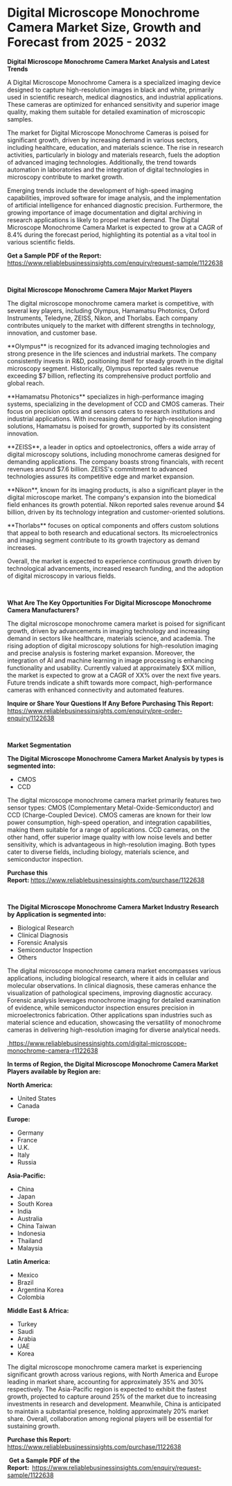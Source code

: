 <p><h1>Digital Microscope Monochrome Camera Market Size, Growth and Forecast from 2025 - 2032</h1></p><p><strong>Digital Microscope Monochrome Camera Market Analysis and Latest Trends</strong></p>
<p><p>A Digital Microscope Monochrome Camera is a specialized imaging device designed to capture high-resolution images in black and white, primarily used in scientific research, medical diagnostics, and industrial applications. These cameras are optimized for enhanced sensitivity and superior image quality, making them suitable for detailed examination of microscopic samples.</p><p>The market for Digital Microscope Monochrome Cameras is poised for significant growth, driven by increasing demand in various sectors, including healthcare, education, and materials science. The rise in research activities, particularly in biology and materials research, fuels the adoption of advanced imaging technologies. Additionally, the trend towards automation in laboratories and the integration of digital technologies in microscopy contribute to market growth.</p><p>Emerging trends include the development of high-speed imaging capabilities, improved software for image analysis, and the implementation of artificial intelligence for enhanced diagnostic precision. Furthermore, the growing importance of image documentation and digital archiving in research applications is likely to propel market demand. The Digital Microscope Monochrome Camera Market is expected to grow at a CAGR of 8.4% during the forecast period, highlighting its potential as a vital tool in various scientific fields.</p></p>
<p><strong>Get a Sample PDF of the Report:&nbsp;</strong> <a href="https://www.reliablebusinessinsights.com/enquiry/request-sample/1122638?utm_campaign=2319&utm_medium=2&utm_source=Github&utm_content=ia&utm_term=12042025&utm_id=digital-microscope-monochrome-camera">https://www.reliablebusinessinsights.com/enquiry/request-sample/1122638</a></p>
<p>&nbsp;</p>
<p><strong>Digital Microscope Monochrome Camera Major Market Players</strong></p>
<p><p>The digital microscope monochrome camera market is competitive, with several key players, including Olympus, Hamamatsu Photonics, Oxford Instruments, Teledyne, ZEISS, Nikon, and Thorlabs. Each company contributes uniquely to the market with different strengths in technology, innovation, and customer base.</p><p>**Olympus** is recognized for its advanced imaging technologies and strong presence in the life sciences and industrial markets. The company consistently invests in R&D, positioning itself for steady growth in the digital microscopy segment. Historically, Olympus reported sales revenue exceeding $7 billion, reflecting its comprehensive product portfolio and global reach.</p><p>**Hamamatsu Photonics** specializes in high-performance imaging systems, specializing in the development of CCD and CMOS cameras. Their focus on precision optics and sensors caters to research institutions and industrial applications. With increasing demand for high-resolution imaging solutions, Hamamatsu is poised for growth, supported by its consistent innovation.</p><p>**ZEISS**, a leader in optics and optoelectronics, offers a wide array of digital microscopy solutions, including monochrome cameras designed for demanding applications. The company boasts strong financials, with recent revenues around $7.6 billion. ZEISS's commitment to advanced technologies assures its competitive edge and market expansion.</p><p>**Nikon**, known for its imaging products, is also a significant player in the digital microscope market. The company's expansion into the biomedical field enhances its growth potential. Nikon reported sales revenue around $4 billion, driven by its technology integration and customer-oriented solutions.</p><p>**Thorlabs** focuses on optical components and offers custom solutions that appeal to both research and educational sectors. Its microelectronics and imaging segment contribute to its growth trajectory as demand increases.</p><p>Overall, the market is expected to experience continuous growth driven by technological advancements, increased research funding, and the adoption of digital microscopy in various fields.</p></p>
<p>&nbsp;</p>
<p><strong>What Are The Key Opportunities For Digital Microscope Monochrome Camera Manufacturers?</strong></p>
<p><p>The digital microscope monochrome camera market is poised for significant growth, driven by advancements in imaging technology and increasing demand in sectors like healthcare, materials science, and academia. The rising adoption of digital microscopy solutions for high-resolution imaging and precise analysis is fostering market expansion. Moreover, the integration of AI and machine learning in image processing is enhancing functionality and usability. Currently valued at approximately $XX million, the market is expected to grow at a CAGR of XX% over the next five years. Future trends indicate a shift towards more compact, high-performance cameras with enhanced connectivity and automated features.</p></p>
<p><strong>Inquire or Share Your Questions If Any Before Purchasing This Report:</strong> <a href="https://www.reliablebusinessinsights.com/enquiry/pre-order-enquiry/1122638?utm_campaign=2319&utm_medium=2&utm_source=Github&utm_content=ia&utm_term=12042025&utm_id=digital-microscope-monochrome-camera">https://www.reliablebusinessinsights.com/enquiry/pre-order-enquiry/1122638</a></p>
<p>&nbsp;</p>
<p><strong>Market Segmentation</strong></p>
<p><strong>The Digital Microscope Monochrome Camera Market Analysis by types is segmented into:</strong></p>
<p><ul><li>CMOS</li><li>CCD</li></ul></p>
<p><p>The digital microscope monochrome camera market primarily features two sensor types: CMOS (Complementary Metal-Oxide-Semiconductor) and CCD (Charge-Coupled Device). CMOS cameras are known for their low power consumption, high-speed operation, and integration capabilities, making them suitable for a range of applications. CCD cameras, on the other hand, offer superior image quality with low noise levels and better sensitivity, which is advantageous in high-resolution imaging. Both types cater to diverse fields, including biology, materials science, and semiconductor inspection.</p></p>
<p><strong>Purchase this Report:&nbsp;</strong><a href="https://www.reliablebusinessinsights.com/purchase/1122638?utm_campaign=2319&utm_medium=2&utm_source=Github&utm_content=ia&utm_term=12042025&utm_id=digital-microscope-monochrome-camera">https://www.reliablebusinessinsights.com/purchase/1122638</a></p>
<p>&nbsp;</p>
<p><strong>The Digital Microscope Monochrome Camera Market Industry Research by Application is segmented into:</strong></p>
<p><ul><li>Biological Research</li><li>Clinical Diagnosis</li><li>Forensic Analysis</li><li>Semiconductor Inspection</li><li>Others</li></ul></p>
<p><p>The digital microscope monochrome camera market encompasses various applications, including biological research, where it aids in cellular and molecular observations. In clinical diagnosis, these cameras enhance the visualization of pathological specimens, improving diagnostic accuracy. Forensic analysis leverages monochrome imaging for detailed examination of evidence, while semiconductor inspection ensures precision in microelectronics fabrication. Other applications span industries such as material science and education, showcasing the versatility of monochrome cameras in delivering high-resolution imaging for diverse analytical needs.</p></p>
<p><a href="https://www.reliablebusinessinsights.com/digital-microscope-monochrome-camera-r1122638?utm_campaign=2319&utm_medium=2&utm_source=Github&utm_content=ia&utm_term=12042025&utm_id=digital-microscope-monochrome-camera">&nbsp;https://www.reliablebusinessinsights.com/digital-microscope-monochrome-camera-r1122638</a></p>
<p><strong>In terms of Region, the Digital Microscope Monochrome Camera Market Players available by Region are:</strong></p>
<p>
    <p> <strong> North America: </strong>
        <ul>
            <li>United States</li>
            <li>Canada</li>
        </ul>
        </p> 
    <p> <strong> Europe: </strong>
        <ul>
            <li>Germany</li>
            <li>France</li>
            <li>U.K.</li>
            <li>Italy</li>
            <li>Russia</li>
        </ul>
        </p> 
    <p> <strong> Asia-Pacific: </strong>
        <ul>
            <li>China</li>
            <li>Japan</li>
            <li>South Korea</li>
            <li>India</li>
            <li>Australia</li>
            <li>China Taiwan</li>
            <li>Indonesia</li>
            <li>Thailand</li>
            <li>Malaysia</li>
        </ul>
        </p> 
    <p> <strong> Latin America: </strong>
        <ul>
            <li>Mexico</li>
            <li>Brazil</li>
            <li>Argentina Korea</li>
            <li>Colombia</li>
        </ul>
        </p> 
    <p> <strong> Middle East & Africa: </strong>
        <ul>
            <li>Turkey</li>
            <li>Saudi</li>
            <li>Arabia</li>
            <li>UAE</li>
            <li>Korea</li>
        </ul>
    </p>
    </p>
<p><p>The digital microscope monochrome camera market is experiencing significant growth across various regions, with North America and Europe leading in market share, accounting for approximately 35% and 30% respectively. The Asia-Pacific region is expected to exhibit the fastest growth, projected to capture around 25% of the market due to increasing investments in research and development. Meanwhile, China is anticipated to maintain a substantial presence, holding approximately 20% market share. Overall, collaboration among regional players will be essential for sustaining growth.</p></p>
<p><strong>Purchase this Report: </strong><a href="https://www.reliablebusinessinsights.com/purchase/1122638?utm_campaign=2319&utm_medium=2&utm_source=Github&utm_content=ia&utm_term=12042025&utm_id=digital-microscope-monochrome-camera">https://www.reliablebusinessinsights.com/purchase/1122638</a></p>
<p>&nbsp;<strong>Get a Sample PDF of the Report:&nbsp;&nbsp;</strong><a href="https://www.reliablebusinessinsights.com/enquiry/request-sample/1122638?utm_campaign=2319&utm_medium=2&utm_source=Github&utm_content=ia&utm_term=12042025&utm_id=digital-microscope-monochrome-camera">https://www.reliablebusinessinsights.com/enquiry/request-sample/1122638</a></p>
<p><strong></strong></p>
<p><p></p><p></p><p></p></p>